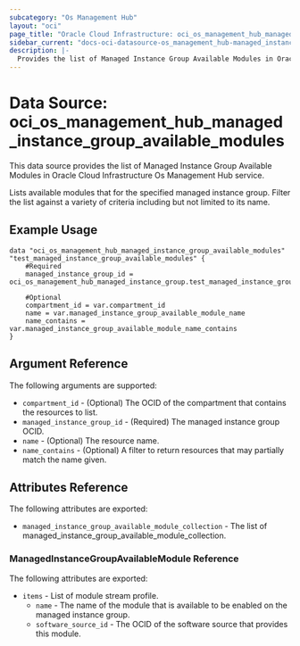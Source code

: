 ```yaml
---
subcategory: "Os Management Hub"
layout: "oci"
page_title: "Oracle Cloud Infrastructure: oci_os_management_hub_managed_instance_group_available_modules"
sidebar_current: "docs-oci-datasource-os_management_hub-managed_instance_group_available_modules"
description: |-
  Provides the list of Managed Instance Group Available Modules in Oracle Cloud Infrastructure Os Management Hub service
---
```


# Data Source: oci_os_management_hub_managed_instance_group_available_modules
This data source provides the list of Managed Instance Group Available Modules in Oracle Cloud Infrastructure Os Management Hub service.

Lists available modules that for the specified managed instance group. Filter the list against a variety of 
criteria including but not limited to its name.


## Example Usage

```hcl
data "oci_os_management_hub_managed_instance_group_available_modules" "test_managed_instance_group_available_modules" {
	#Required
	managed_instance_group_id = oci_os_management_hub_managed_instance_group.test_managed_instance_group.id

	#Optional
	compartment_id = var.compartment_id
	name = var.managed_instance_group_available_module_name
	name_contains = var.managed_instance_group_available_module_name_contains
}
```

## Argument Reference

The following arguments are supported:

* `compartment_id` - (Optional) The OCID of the compartment that contains the resources to list.
* `managed_instance_group_id` - (Required) The managed instance group OCID.
* `name` - (Optional) The resource name. 
* `name_contains` - (Optional) A filter to return resources that may partially match the name given.


## Attributes Reference

The following attributes are exported:

* `managed_instance_group_available_module_collection` - The list of managed_instance_group_available_module_collection.

### ManagedInstanceGroupAvailableModule Reference

The following attributes are exported:

* `items` - List of module stream profile.
	* `name` - The name of the module that is available to be enabled on the managed instance group.
	* `software_source_id` - The OCID of the software source that provides this module.

